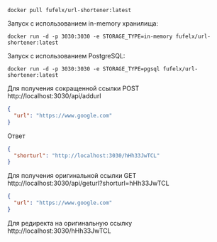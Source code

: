 ```
docker pull fufelx/url-shortener:latest
```
Запуск с использованием in-memory хранилища:
```
docker run -d -p 3030:3030 -e STORAGE_TYPE=in-memory fufelx/url-shortener:latest
```
Запуск с использованием PostgreSQL:
```
docker run -d -p 3030:3030 -e STORAGE_TYPE=pgsql fufelx/url-shortener:latest
```

Для получения сокращенной ссылки
POST http://localhost:3030/api/addurl
```json
{
  "url": "https://www.google.com"
}
```
Ответ
```json
{
  "shorturl": "http://localhost:3030/hHh33JwTCL"
}
```

Для получения оригинальной ссылки
GET http://localhost:3030/api/geturl?shorturl=hHh33JwTCL

```json
{
  "url": "https://www.google.com"
}
```

Для редиректа на оригинальную ссылку
http://localhost:3030/hHh33JwTCL



